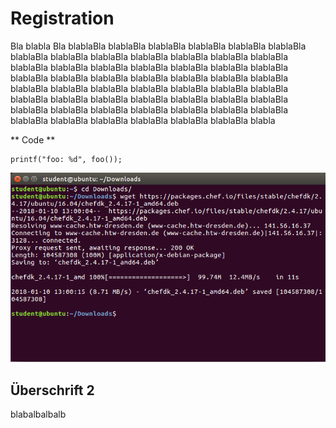# Registration

Bla blabla Bla blablaBla blablaBla blablaBla blablaBla blablaBla blablaBla blablaBla blablaBla blablaBla blablaBla blablaBla blablaBla blablaBla blablaBla blablaBla blablaBla blablaBla blablaBla blablaBla blablaBla blablaBla blablaBla blablaBla blablaBla blablaBla blablaBla blablaBla blablaBla blablaBla blablaBla blablaBla blablaBla blablaBla blablaBla blablaBla blablaBla blablaBla blablaBla blablaBla blablaBla blablaBla blablaBla blablaBla blablaBla blablaBla blablaBla blablaBla blablaBla blablaBla blablaBla blablaBla blablaBla blablaBla blablaBla blabla

** Code **

```
printf("foo: %d", foo());
```



![](../img/1_ChefDK_Download.PNG)

## Überschrift 2

blabalbalbalb

